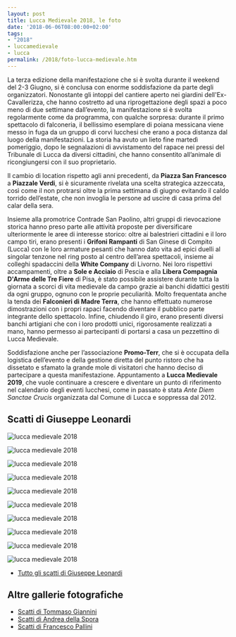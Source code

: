 ```yaml
---
layout: post
title: Lucca Medievale 2018, le foto
date: '2018-06-06T08:00:00+02:00'
tags:
- "2018"
- luccamedievale
- lucca
permalink: /2018/foto-lucca-medievale.htm
---
```


La terza edizione della manifestazione che si è svolta durante il weekend del
2-3 Giugno, si è conclusa con enorme soddisfazione da parte degli organizzatori.
Nonostante gli intoppi del cantiere aperto nei giardini dell'Ex-Cavallerizza,
che hanno costretto ad una riprogettazione degli spazi a poco meno di due
settimane dall’evento, la manifestazione si è svolta regolarmente come da
programma, con qualche sorpresa: durante il primo spettacolo di falconeria, il
bellissimo esemplare di poiana messicana viene messo in fuga da un gruppo di
corvi lucchesi che erano a poca distanza dal luogo della manifestazioni. La
storia ha avuto un lieto fine martedì pomeriggio, dopo le segnalazioni di
avvistamento del rapace nei pressi del Tribunale di Lucca da diversi cittadini,
che hanno consentito all’animale di ricongiungersi con il suo proprietario.

<!-- more -->

Il cambio di location rispetto agli anni precedenti, da **Piazza San Francesco** a
**Piazzale Verdi**, si è sicuramente rivelata una scelta strategica azzeccata, così
come il non protrarsi oltre la prima settimana di giugno evitando il caldo
torrido dell’estate, che non invoglia le persone ad uscire di casa prima del
calar della sera.

Insieme alla promotrice Contrade San Paolino, altri gruppi di rievocazione
storica hanno preso parte alle attività proposte per diversificare ulteriormente
le aree di interesse storico: oltre ai balestrieri cittadini e il loro campo
tiri, erano presenti i **Grifoni Rampanti** di San Ginese di Compito (Lucca) con
le loro armature pesanti che hanno dato vita ad epici duelli al singolar tenzone
nel ring posto al centro dell’area spettacoli, insieme ai colleghi spadaccini
della **White Company** di Livorno. Nei loro rispettivi accampamenti, oltre a
**Sole e Acciaio** di Pescia e alla **Libera Compagnia D'Arme delle Tre Fiere**
di Pisa, è stato possibile assistere durante tutta la giornata a scorci di vita
medievale da campo grazie ai banchi didattici gestiti da ogni gruppo, ognuno con
le proprie peculiarità. Molto frequentata anche la tenda dei **Falconieri di
Madre Terra**, che hanno effettuato numerose dimostrazioni con i propri rapaci
facendo diventare il pubblico parte integrante dello spettacolo. Infine,
chiudendo il giro, erano presenti diversi banchi artigiani che con i loro
prodotti unici, rigorosamente realizzati a mano, hanno permesso ai partecipanti
di portarsi a casa un pezzettino di Lucca Medievale.

Soddisfazione anche per l’associazione **Promo-Terr**, che si è occupata della
logistica dell’evento e della gestione diretta del punto ristoro che ha
dissetato e sfamato la grande mole di visitatori che hanno deciso di partecipare
a questa manifestazione. Appuntamento a **Lucca Medievale 2019**, che vuole
continuare a crescere e diventare un punto di riferimento nel calendario degli
eventi lucchesi, come in passato è stata *Ante Diem Sanctae Crucis* organizzata
dal Comune di Lucca e soppressa dal 2012.

## Scatti di Giuseppe Leonardi

![lucca medievale 2018](/assets/images/2018/lucca-medievale/leonardi_1.jpg)

![lucca medievale 2018](/assets/images/2018/lucca-medievale/leonardi_2.jpg)

![lucca medievale 2018](/assets/images/2018/lucca-medievale/leonardi_3.jpg)

![lucca medievale 2018](/assets/images/2018/lucca-medievale/leonardi_4.jpg)

![lucca medievale 2018](/assets/images/2018/lucca-medievale/leonardi_5.jpg)

![lucca medievale 2018](/assets/images/2018/lucca-medievale/leonardi_6.jpg)

![lucca medievale 2018](/assets/images/2018/lucca-medievale/leonardi_7.jpg)

![lucca medievale 2018](/assets/images/2018/lucca-medievale/leonardi_8.jpg)

![lucca medievale 2018](/assets/images/2018/lucca-medievale/leonardi_9.jpg)

![lucca medievale 2018](/assets/images/2018/lucca-medievale/leonardi_10.jpg)

* [Tutto gli scatti di Giuseppe Leonardi](https://photos.app.goo.gl/rYBy4dJ9TUD31QxA3)

## Altre gallerie fotografiche

* [Scatti di Tommaso Giannini](https://photos.app.goo.gl/GsSJ2Kd6KBZPxVLm8)
* [Scatti di Andrea della Spora](https://photos.app.goo.gl/rOgVXxYDhnxjTbb02)
* [Scatti di Francesco Pallini](https://photos.app.goo.gl/6sKqhrRPbygWLciw2)